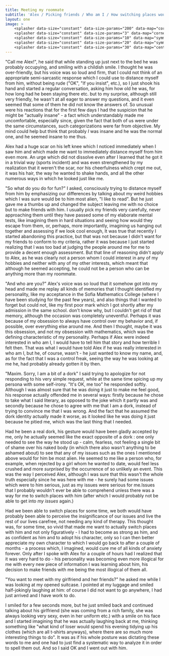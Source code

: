 ```yaml
---
title: Meeting my roommate
subtitle: 'Alex / Picking friends / Who am I / How switching places would solve both of our issues'
layout: one
image: >
    <splasher data-size="constant" data-size-params="200" data-map="cornerProximity" data-params="0.1"></splasher>
    <splasher data-size="constant" data-size-params="3" data-map="cornerProximity" data-params="0.1"></splasher>
    <splasher data-size="constant" data-size-params="10" data-map="symmetry" data-params="5000"></splasher>
    <splasher data-size="constant" data-size-params="20" data-map="symmetry" data-params="7000"></splasher>
    <splasher data-size="constant" data-size-params="30" data-map="centerProximity" data-params="10"></splasher>
---
```


<span class="voice-alex">"Call me Alex!"</span>, he said that while standing up just next to the bed he was probably occupying, and smiling with a childish smile. I thought he was over-friendly, but his voice was so loud and firm, that I could not think of an appropriate semi-sarcastic response which I could use to distance myself from him, without being rude (<span class="voice-maxim">"OK", "If you insist"</span>, etc.), so I just shook his hand and started a regular conversation, asking him how old he was, for how long had he been staying there etc. but to my surprise, although still very friendly, he wasn't at all eager to answer my questions, and it even seemed that some of them he did not know the answers of. So unusual were his reactions that for the first few days I had the suspicion that he might be "actually insane" - a fact which understandably made me uncomfortable, especially since, given the fact that both of us were under the same circumstances, such categorizations were far from objective. My mind could help but think that probably *I* was insane and he was the normal one, and he seemed insane to me thus.


Alex had a huge scar on his left knee which I noticed immediately when I saw him and which made me want to immediately distance myself from him even more. An urge which did not dissolve even after I learned that he got it in a trivial way (sports incident) and was even strengthened by my realization that it weren't the scar, nor his cheerfulness which crept me out, it was his hair, the way he wanted to shake hands, and all the other numerous ways in which he looked just like me. 

<span class="voice-maxim">"So what do you do for fun?"</span> I asked, consciously trying to distance myself from him by emphasizing our differences by talking about my weird hobbies which I was sure would be to him most alien, <span class="voice-maxim">"I like to read"</span>. But he just gave me a thumbs up and changed the subject leaving me with no choice but to make friends with him. I usually pick my friends very carefully, never approaching them until they have passed some of my elaborate mental tests, like imagining them in hard situations and seeing how would they escape from them, or, perhaps, more importantly, imagining us hanging out together and assessing if we look cool enough, It was true that recently I started abandoning this practice, but that was not because I didn't want for my friends to conform to my criteria, rather it was because I just started realizing that I was too bad at judging the people around me for me to provide a decent enough assessment. But that line of reasoning didn't apply to Alex, as he was clearly not a person whom I could interest in any of my hobbies and neither with any of my other interests, which meant that although he seemed accepting, he could not be a person who can be anything more than my roommate.

<span class="voice-alex">"And who are you?"</span> Alex's voice was so loud that it somehow got into my head and made me replay all kinds of memories that I thought identified my personality, like my acceptance in the Sofia Mathematics College (where I have been studying for the past few years), and also things that I wanted to forget but could not, like my first poor mark which I got shortly after my admission in the same school. don't know why, but I couldn't get rid of that memory, although the occasion was completely uneventful. Perhaps it was because of my obsession to always have control over my behavior and, if possible, over everything else around me. And then I thought, maybe it was this obsession, and not my obsession with mathematics, which was the defining characteristic of my personality. Perhaps if Alex were indeed interested in who am I, I would have to tell him that story and how terrible I felt then. That was what I would have told Alex if he was really interested in who am I, but he, of course, wasn't - he just wanted to know my name, and, as for the fact that I was a control freak, seeing the way he was looking at me he, had probably already gotten it by then.

<span class="voice-maxim">"Maxim. Sorry, I am a bit of a dork"</span> I said trying to apologize for not responding to his very simple request, while at the same time spicing up my persona with some self-irony. <span class="voice-alex">"It's OK, me too"</span> he responded softly. Although I was almost sure that he was doing it just to make me feel good, his response actually offended me in several ways: firstly because he chose to take what I said literary, as opposed to the joke which it partly was and secondly because he chose to agree with me that I am a dork, instead of trying to convince me that I was wrong. And the fact that he assumed the dork identity actually made it worse, as it looked like he was doing it just because he pitied me, which was the last thing that I needed. 

Had he been a real dork, his gesture would have been gladly accepted by me, only he actually seemed like the exact opposite of a dork : one only needed to see the way he stood up - calm, fearless, not feeling a single bit of shame over his naked body (in which there also wasn't anything to be ashamed about) to see that any of my issues such as the ones I mentioned above would for him be most alien. He seemed to me like a person who, for example, when rejected by a girl whom he wanted to date, would feel less crushed and more *surprised* by the occurrence of so unlikely an event. This was the way I perceived Alex, although I was sure that this wasn't the whole truth especially since he was here with me - he surely had some issues which were to him serious, just as my issues were serious for me.Issues that I probably wouldn't ever be able to comprehend unless there was a way for me to switch places with him (after which I would probably not be able to get into *my issues* again.)

Had we been able to switch places for some time, we both would have probably been able to perceive the insignificance of our issues and live the rest of our lives carefree, not needing any kind of therapy. This thought was, for some time, so vivid that made me want to actually switch places with him and not only figuratively - I had to become as strong as him, and as confident as him and to adopt his character, only so I can then better appreciate my own character to which I would go back to after a couple of months - a process which, I imagined, would cure me of all kinds of anxiety forever. Only after I spoke with Alex for a couple of hours had I realized that it was very hard to do - his personality was becoming even more illogical for me with every new piece of information I was learning about him, his decision to make friends with me being the most illogical of them all.

<span class="voice-alex">"You want to meet with my girlfriend and her friends?"</span> he asked me while I was looking at my opened suitcase. I pointed at my luggage and smiled half-jokingly laughing at him: of course I did not want to go anywhere, I had just arrived and I have work to do. 

I smiled for a few seconds more, but he just smiled back and continued talking about his girlfriend (she was coming from a rich family, she was always looking very sexy, even in her uniform etc.) with a smile on his face and I started imagining that he was actually laughing back at me, thinking something like "what kind of loser would spend his evening tidying up his clothes (which are all t-shirts anyways), where there are so much more interesting things to do". It was as if his whole posture was dictating these words to me and one had to just find a systematic way to analyze it in order to spell them out. And so I said OK and I went out with him.

